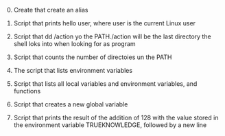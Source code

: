 0. Create that create an alias
1. Script that prints hello user, where user is the current Linux user
2. Script that dd /action  yo the PATH./action will be the last directory the shell loks into when looking for as program

3. Script that counts the number of directoies un the PATH
4. The script that lists environment variables
5. Script that lists all local variables and environment variables, and functions 
6. Script that creates a new global variable
7. Script that prints the result of the addition of 128 with the value stored in the environment variable TRUEKNOWLEDGE, followed by a new line
